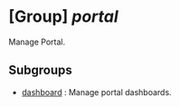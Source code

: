 # [Group] _portal_

Manage Portal.

## Subgroups

- [dashboard](/Commands/portal/dashboard/readme.md)
: Manage portal dashboards.
